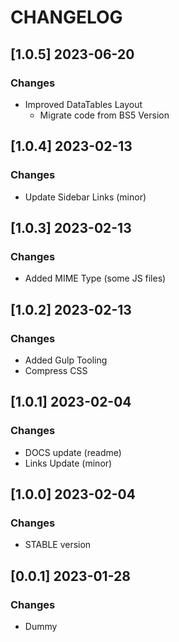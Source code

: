 # CHANGELOG

## [1.0.5] 2023-06-20
### Changes

- Improved DataTables Layout 
  - Migrate code from BS5 Version

## [1.0.4] 2023-02-13
### Changes

- Update Sidebar Links (minor)

## [1.0.3] 2023-02-13
### Changes

- Added MIME Type (some JS files)

## [1.0.2] 2023-02-13
### Changes

- Added Gulp Tooling
- Compress CSS

## [1.0.1] 2023-02-04
### Changes

- DOCS update (readme)
- Links Update (minor) 

## [1.0.0] 2023-02-04
### Changes

- STABLE version 

## [0.0.1] 2023-01-28
### Changes

- Dummy
